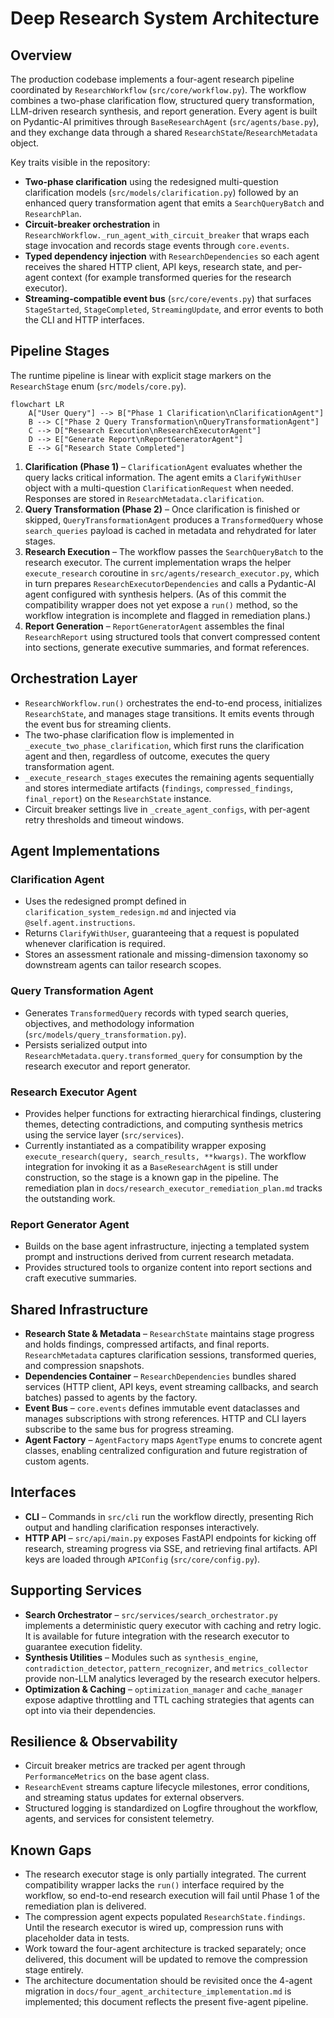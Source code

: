 # Deep Research System Architecture

## Overview

The production codebase implements a four-agent research pipeline coordinated by
`ResearchWorkflow` (`src/core/workflow.py`). The workflow combines a two-phase
clarification flow, structured query transformation, LLM-driven research
synthesis, and report generation. Every agent is built on
Pydantic-AI primitives through `BaseResearchAgent` (`src/agents/base.py`), and they
exchange data through a shared `ResearchState`/`ResearchMetadata` object.

Key traits visible in the repository:

- **Two-phase clarification** using the redesigned multi-question clarification
  models (`src/models/clarification.py`) followed by an enhanced query
  transformation agent that emits a `SearchQueryBatch` and `ResearchPlan`.
- **Circuit-breaker orchestration** in `ResearchWorkflow._run_agent_with_circuit_breaker`
  that wraps each stage invocation and records stage events through
  `core.events`.
- **Typed dependency injection** with `ResearchDependencies` so each agent receives the
  shared HTTP client, API keys, research state, and per-agent context (for example
  transformed queries for the research executor).
- **Streaming-compatible event bus** (`src/core/events.py`) that surfaces
  `StageStarted`, `StageCompleted`, `StreamingUpdate`, and error events to both the
  CLI and HTTP interfaces.

## Pipeline Stages

The runtime pipeline is linear with explicit stage markers on the `ResearchStage`
enum (`src/models/core.py`).

```mermaid
flowchart LR
    A["User Query"] --> B["Phase 1 Clarification\nClarificationAgent"]
    B --> C["Phase 2 Query Transformation\nQueryTransformationAgent"]
    C --> D["Research Execution\nResearchExecutorAgent"]
    D --> E["Generate Report\nReportGeneratorAgent"]
    E --> G["Research State Completed"]
```

1. **Clarification (Phase 1)** – `ClarificationAgent` evaluates whether the query
   lacks critical information. The agent emits a `ClarifyWithUser` object with a
   multi-question `ClarificationRequest` when needed. Responses are stored in
   `ResearchMetadata.clarification`.
2. **Query Transformation (Phase 2)** – Once clarification is finished or skipped,
   `QueryTransformationAgent` produces a `TransformedQuery` whose
   `search_queries` payload is cached in metadata and rehydrated for later stages.
3. **Research Execution** – The workflow passes the `SearchQueryBatch` to the
   research executor. The current implementation wraps the helper
   `execute_research` coroutine in `src/agents/research_executor.py`, which in turn
   prepares `ResearchExecutorDependencies` and calls a Pydantic-AI agent configured
   with synthesis helpers. (As of this commit the compatibility wrapper does not yet
   expose a `run()` method, so the workflow integration is incomplete and flagged
   in remediation plans.)
4. **Report Generation** – `ReportGeneratorAgent` assembles the final
   `ResearchReport` using structured tools that convert compressed content into
   sections, generate executive summaries, and format references.

## Orchestration Layer

- `ResearchWorkflow.run()` orchestrates the end-to-end process, initializes
  `ResearchState`, and manages stage transitions. It emits events through the
  event bus for streaming clients.
- The two-phase clarification flow is implemented in
  `_execute_two_phase_clarification`, which first runs the clarification agent and
  then, regardless of outcome, executes the query transformation agent.
- `_execute_research_stages` executes the remaining agents sequentially and stores
  intermediate artifacts (`findings`, `compressed_findings`, `final_report`) on the
  `ResearchState` instance.
- Circuit breaker settings live in `_create_agent_configs`, with per-agent retry
  thresholds and timeout windows.

## Agent Implementations

### Clarification Agent

- Uses the redesigned prompt defined in `clarification_system_redesign.md` and
  injected via `@self.agent.instructions`.
- Returns `ClarifyWithUser`, guaranteeing that a request is populated whenever
  clarification is required.
- Stores an assessment rationale and missing-dimension taxonomy so downstream
  agents can tailor research scopes.

### Query Transformation Agent

- Generates `TransformedQuery` records with typed search queries, objectives, and
  methodology information (`src/models/query_transformation.py`).
- Persists serialized output into `ResearchMetadata.query.transformed_query` for
  consumption by the research executor and report generator.

### Research Executor Agent

- Provides helper functions for extracting hierarchical findings, clustering
  themes, detecting contradictions, and computing synthesis metrics using the
  service layer (`src/services`).
- Currently instantiated as a compatibility wrapper exposing
  `execute_research(query, search_results, **kwargs)`. The workflow integration for
  invoking it as a `BaseResearchAgent` is still under construction, so the stage is
  a known gap in the pipeline. The remediation plan in
  `docs/research_executor_remediation_plan.md` tracks the outstanding work.

### Report Generator Agent

- Builds on the base agent infrastructure, injecting a templated system prompt and
  instructions derived from current research metadata.
- Provides structured tools to organize content into report sections and craft
  executive summaries.

## Shared Infrastructure

- **Research State & Metadata** – `ResearchState` maintains stage progress and holds
  findings, compressed artifacts, and final reports. `ResearchMetadata` captures
  clarification sessions, transformed queries, and compression snapshots.
- **Dependencies Container** – `ResearchDependencies` bundles shared services
  (HTTP client, API keys, event streaming callbacks, and search batches) passed to
  agents by the factory.
- **Event Bus** – `core.events` defines immutable event dataclasses and manages
  subscriptions with strong references. HTTP and CLI layers subscribe to the same
  bus for progress streaming.
- **Agent Factory** – `AgentFactory` maps `AgentType` enums to concrete agent
  classes, enabling centralized configuration and future registration of custom
  agents.

## Interfaces

- **CLI** – Commands in `src/cli` run the workflow directly, presenting Rich
  output and handling clarification responses interactively.
- **HTTP API** – `src/api/main.py` exposes FastAPI endpoints for kicking off
  research, streaming progress via SSE, and retrieving final artifacts. API keys are
  loaded through `APIConfig` (`src/core/config.py`).

## Supporting Services

- **Search Orchestrator** – `src/services/search_orchestrator.py` implements a
  deterministic query executor with caching and retry logic. It is available for
  future integration with the research executor to guarantee execution fidelity.
- **Synthesis Utilities** – Modules such as `synthesis_engine`,
  `contradiction_detector`, `pattern_recognizer`, and `metrics_collector` provide
  non-LLM analytics leveraged by the research executor helpers.
- **Optimization & Caching** – `optimization_manager` and `cache_manager` expose
  adaptive throttling and TTL caching strategies that agents can opt into via their
  dependencies.

## Resilience & Observability

- Circuit breaker metrics are tracked per agent through `PerformanceMetrics` on the
  base agent class.
- `ResearchEvent` streams capture lifecycle milestones, error conditions, and
  streaming status updates for external observers.
- Structured logging is standardized on Logfire throughout the workflow, agents,
  and services for consistent telemetry.

## Known Gaps

- The research executor stage is only partially integrated. The current
  compatibility wrapper lacks the `run()` interface required by the workflow, so
  end-to-end research execution will fail until Phase 1 of the remediation plan is
  delivered.
- The compression agent expects populated `ResearchState.findings`. Until the
  research executor is wired up, compression runs with placeholder data in tests.
- Work toward the four-agent architecture is tracked separately; once delivered,
  this document will be updated to remove the compression stage entirely.
- The architecture documentation should be revisited once the 4-agent migration in
  `docs/four_agent_architecture_implementation.md` is implemented; this document
  reflects the present five-agent pipeline.
